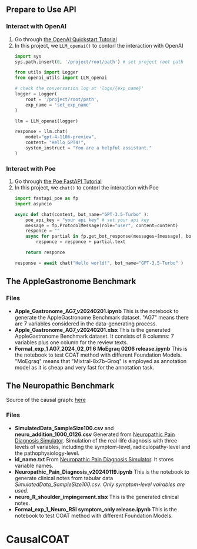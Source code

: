 
## Prepare to Use API

### Interact with OpenAI

1. Go through [the OpenAI Quickstart Tutorial](https://platform.openai.com/docs/quickstart?context=python)
2. In this project, we `LLM_openai()` to contorl the interaction with OpenAI
    ```python
    import sys
    sys.path.insert(0, '/project/root/path') # set project root path

    from utils import Logger
    from openai_utils import LLM_openai

    # check the conversation log at 'logs/{exp_name}'
    logger = Logger(
        root = '/project/root/path', 
        exp_name = 'set_exp_name'
    )

    llm = LLM_openai(logger)

    response = llm.chat(
        model="gpt-4-1106-preview",
        content= "Hello GPT4!",
        system_instruct = "You are a helpful assistant."
    )
    ``` 

### Interact with Poe

1. Go through [the Poe FastAPI Tutorial](https://creator.poe.com/docs/accessing-other-bots-on-poe)
2. In this project, we `chat()` to contorl the interaction with Poe
    ```python
    import fastapi_poe as fp
    import asyncio

    async def chat(content, bot_name="GPT-3.5-Turbo" ):
        poe_api_key = "your api key" # set your api key
        message = fp.ProtocolMessage(role="user", content=content)
        responce = ""
        async for partial in fp.get_bot_response(messages=[message], bot_name=bot_name, api_key=poe_api_key): 
            responce = responce + partial.text

        return responce

    response = await chat("Hello world!", bot_name="GPT-3.5-Turbo" )
    ``` 


## The AppleGastronome Benchmark

### Files

- **Apple_Gastronome_AG7_v20240201.ipynb** This is the notebook to generate the AppleGastronome Benchmark dataset. "AG7" means there are 7 variables considered in the data-generating process.
- **Apple_Gastronome_AG7_v20240201.xlsx** This is the generated AppleGastronome Benchmark dataset. It consists of 8 columns: 7 variables plus one column for the review texts.
- **Formal_exp_1 AG7_2024_02_01 6 MoEgraq 0206 release.ipynb** This is the notebook to test COAT method with different Foundation Models. "MoEgraq" means that "Mixtral-8x7b-Groq" is employed as annotation model as it is cheap and very fast for the annotation task.

##  The Neuropathic Benchmark

Source of the causal graph: [here](https://observablehq.com/@turuibo/the-complete-causal-graph-of-neuropathic-pain-diagnosis)

### Files

- **SimulatedData_SampleSize100.csv** and **neuro_addition_1000_0126.csv** Generated from [Neuropathic Pain Diagnosis Simulator](https://github.com/TURuibo/Neuropathic-Pain-Diagnosis-Simulator). Simulation of the real-life diagnosis with three levels of variables, including the symptom-level, radiculopathy-level and the pathophysiology-level.
- **id_name.txt** From [Neuropathic Pain Diagnosis Simulator](https://github.com/TURuibo/Neuropathic-Pain-Diagnosis-Simulator). It stores variable names.
- **Neuropathic_Pain_Diagnosis_v20240119.ipynb** This is the notebook to generate clinical notes from tabular data *SimulatedData_SampleSize100.csv*. *Only symptom-level vairables are used.*
- **neuro_R_shoulder_impingement.xlsx** This is the generated clinical notes.
- **Formal_exp_1_Neuro_RSI symptom_only release.ipynb** This is the notebook to test COAT method with different Foundation Models. 

# CausalCOAT
